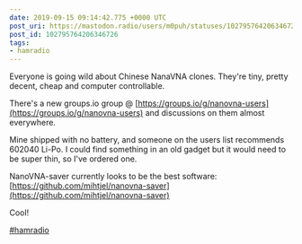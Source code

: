 ```yaml
---
date: 2019-09-15 09:14:42.775 +0000 UTC
post_uri: https://mastodon.radio/users/m0puh/statuses/102795764206346726
post_id: 102795764206346726
tags:
- hamradio
---
```

Everyone is going wild about Chinese NanaVNA clones. They're tiny, pretty decent, cheap and computer controllable.

There's a new groups.io group @ [https://groups.io/g/nanovna-users](https://groups.io/g/nanovna-users) and discussions on them almost everywhere.

Mine shipped with no battery, and someone on the users list recommends 602040 Li-Po. I could find something in an old gadget but it would need to be super thin, so I've ordered one.

NanoVNA-saver currently looks to be the best software: [https://github.com/mihtjel/nanovna-saver](https://github.com/mihtjel/nanovna-saver)

Cool!

[#hamradio](https://mastodon.radio/tags/hamradio)



